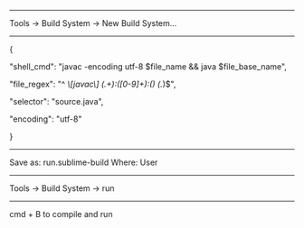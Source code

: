 * * * * * * * * * * * * * * * * * * * * * * * * * * * * * * * * * *

Tools -> Build System -> New Build System...

* * * * * * * * * * * * * * * * * * * * * * * * * * * * * * * * * *

{

"shell_cmd": "javac -encoding utf-8 $file_name && java $file_base_name",

"file_regex": "^ *\\[javac\\] (.+):([0-9]+):() (.*)$",

"selector": "source.java",

"encoding": "utf-8"

}

* * * * * * * * * * * * * * * * * * * * * * * * * * * * * * * * * *

Save as: run.sublime-build
Where: User

* * * * * * * * * * * * * * * * * * * * * * * * * * * * * * * * * *

Tools -> Build System -> run

* * * * * * * * * * * * * * * * * * * * * * * * * * * * * * * * * *

cmd + B to compile and run
